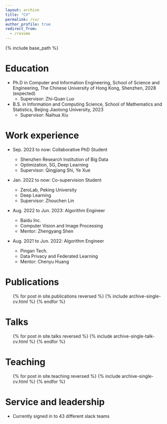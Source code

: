 ```yaml
---
layout: archive
title: "CV"
permalink: /cv/
author_profile: true
redirect_from:
  - /resume
---
```


{% include base_path %}

Education
======
* Ph.D in Computer and Information Engineering, School of Science and Engineering, The Chinese University of Hong Kong, Shenzhen, 2028 (expected)
  * Supervisor: Zhi-Quan Luo
* B.S. in Information and Computing Science, School of Mathematics and Statistics, Beijing Jiaotong University, 2023
  * Supervisor: Naihua Xiu

Work experience
======
* Sep. 2023 to now: Collaborative PhD Student
  * Shenzhen Research Institution of Big Data
  * Optimization, 5G, Deep Learning
  * Supervisor: Qingjiang Shi, Ye Xue

* Jan. 2022 to now: Co-supervision Student
  * ZeroLab, Peking University
  * Deep Learning
  * Supervisor: Zhouchen Lin

* Aug. 2022 to Jun. 2023: Algorithm Engineer
  * Baidu Inc.
  * Computer Vision and Image Processing
  * Mentor: Zhengyang Shen

* Aug. 2021 to Jun. 2022: Algorithm Engineer
  * Pingan Tech.
  * Data Privacy and Federated Learning
  * Mentor: Chenyu Huang
  

Publications
======
  <ul>{% for post in site.publications reversed %}
    {% include archive-single-cv.html %}
  {% endfor %}</ul>
  
Talks
======
  <ul>{% for post in site.talks reversed %}
    {% include archive-single-talk-cv.html  %}
  {% endfor %}</ul>
  
Teaching
======
  <ul>{% for post in site.teaching reversed %}
    {% include archive-single-cv.html %}
  {% endfor %}</ul>
  
Service and leadership
======
* Currently signed in to 43 different slack teams
